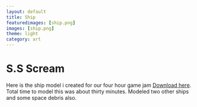 ```yaml
---
layout: default
title: Ship
featuredimages: [ship.png]
images: [ship.png]
theme: light
category: art
---
```


# S.S Scream

Here is the ship model i created for our four hour game jam [Download here](https://luisvalle.itch.io/sonic-energy-navigation-to-defend-nurture-and-unite-distant-extraterrestrial-species). Total time to model this was about thirty minutes. Modeled two other ships and some space debris also.
